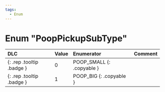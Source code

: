 ```yaml
---
tags:
  - Enum
---
```

# Enum "PoopPickupSubType"
|DLC|Value|Enumerator|Comment|
|:--|:--|:--|:--|
|[ ](#){: .rep .tooltip .badge }|0 |POOP_SMALL {: .copyable } |  |
|[ ](#){: .rep .tooltip .badge }|1 |POOP_BIG {: .copyable } |  |
